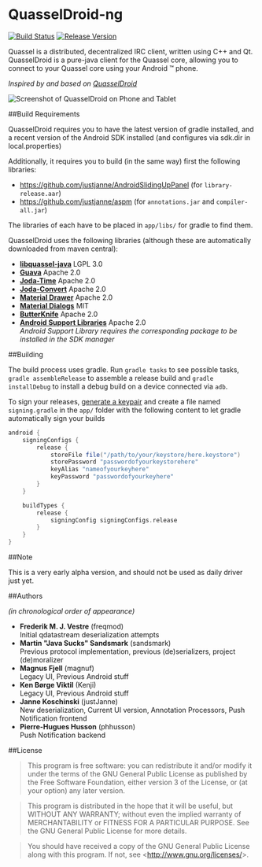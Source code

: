 # QuasselDroid-ng

[![Build Status](https://img.shields.io/jenkins/s/https/ci.kuschku.de/QuasselDroid-ng.svg)](https://ci.kuschku.de/job/QuasselDroid-ng/)
[![Release Version](http://github-release-version.herokuapp.com/github/justjanne/QuasselDroid-ng/release.svg?style=flat)](https://github.com/justjanne/QuasselDroid-ng/releases)

Quassel is a distributed, decentralized IRC client, written using C++ and Qt.
QuasselDroid is a pure-java client for the Quassel core, allowing you to connect
to your Quassel core using your Android ™ phone.

*Inspired by and based on [QuasselDroid](https://github.com/sandsmark/QuasselDroid)*

![Screenshot of QuasselDroid on Phone and Tablet](https://projects.kuschku.de/quasseldroid/assets/devices.png)

##Build Requirements

QuasselDroid requires you to have the latest version of gradle installed, and 
a recent version of the Android SDK installed (and configures via sdk.dir in
local.properties)

Additionally, it requires you to build (in the same way) first the following
libraries:

* https://github.com/justjanne/AndroidSlidingUpPanel (for `library-release.aar`)
* https://github.com/justjanne/aspm (for `annotations.jar` and
  `compiler-all.jar`)

The libraries of each have to be placed in `app/libs/` for gradle to find them.

QuasselDroid uses the following libraries (although these are automatically
downloaded from maven central):

* [**libquassel-java**](https://github.com/justjanne/libquassel-java)
  LGPL 3.0
* [**Guava**](https://github.com/google/guava)
  Apache 2.0
* [**Joda-Time**](https://github.com/JodaOrg/joda-time/)
  Apache 2.0
* [**Joda-Convert**](https://github.com/JodaOrg/joda-convert)
  Apache 2.0
* [**Material Drawer**](https://github.com/mikepenz/MaterialDrawer)
  Apache 2.0
* [**Material Dialogs**](https://github.com/google/guava)
  MIT
* [**ButterKnife**](https://github.com/JakeWharton/butterknife/)
  Apache 2.0
* [**Android Support Libraries**](http://developer.android.com/tools/support-library/index.html)
  Apache 2.0  
  *Android Support Library requires the corresponding package to be installed in
  the SDK manager*

##Building

The build process uses gradle. Run `gradle tasks` to see possible tasks,
`gradle assembleRelease` to assemble a release build and `gradle installDebug`
to install a debug build on a device connected via `adb`.

To sign your releases, [generate a keypair]() and create a file named
`signing.gradle` in the `app/` folder with the following content to let gradle
automatically sign your builds

```groovy
android {
    signingConfigs {
        release {
            storeFile file("/path/to/your/keystore/here.keystore")
            storePassword "passwordofyourkeystorehere"
            keyAlias "nameofyourkeyhere"
            keyPassword "passwordofyourkeyhere"
        }
    }

    buildTypes {
        release {
            signingConfig signingConfigs.release
        }
    }
}
```

##Note

This is a very early alpha version, and should not be used as daily driver
just yet.

##Authors

*(in chronological order of appearance)*

* **Frederik M. J. Vestre** (freqmod)  
  Initial qdatastream deserialization attempts
* **Martin "Java Sucks" Sandsmark** (sandsmark)  
  Previous protocol implementation, previous (de)serializers, project (de)moralizer
* **Magnus Fjell** (magnuf)  
  Legacy UI, Previous Android stuff
* **Ken Børge Viktil** (Kenji)  
  Legacy UI, Previous Android stuff
* **Janne Koschinski** (justJanne)  
  New deserialization, Current UI version, Annotation Processors, Push Notification frontend
* **Pierre-Hugues Husson** (phhusson)  
  Push Notification backend

##License

> This program is free software: you can redistribute it and/or modify it
> under the terms of the GNU General Public License as published by the Free
> Software Foundation, either version 3 of the License, or (at your option)
> any later version.

> This program is distributed in the hope that it will be useful,
> but WITHOUT ANY WARRANTY; without even the implied warranty of
> MERCHANTABILITY or FITNESS FOR A PARTICULAR PURPOSE.  See the
> GNU General Public License for more details.

> You should have received a copy of the GNU General Public License along
> with this program.  If not, see &lt;<http://www.gnu.org/licenses/>&gt;.
